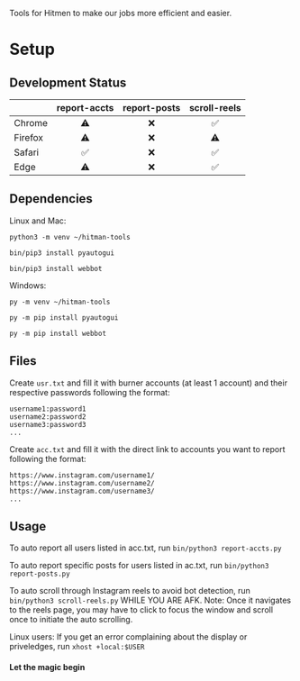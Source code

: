 Tools for Hitmen to make our jobs more efficient and easier.

# Setup
## Development Status
|          |report-accts|report-posts|scroll-reels|
| -------- |   :-----:  |  :------:  |   :-----:  |
| Chrome   |      ⚠️     |      ❌    |     ✅     |
| Firefox  |      ⚠️     |      ❌    |     ⚠️      |
| Safari   |     ✅     |      ❌    |     ✅     |
| Edge     |      ⚠️     |      ❌    |     ✅     |

## Dependencies
Linux and Mac:
```
python3 -m venv ~/hitman-tools

bin/pip3 install pyautogui

bin/pip3 install webbot
```

Windows: 
```
py -m venv ~/hitman-tools

py -m pip install pyautogui

py -m pip install webbot
```

## Files
Create `usr.txt` and fill it with burner accounts (at least 1 account) and their respective passwords following the format:
```
username1:password1
username2:password2
username3:password3
...
```

Create `acc.txt` and fill it with the direct link to accounts you want to report following the format:
```
https://www.instagram.com/username1/
https://www.instagram.com/username2/
https://www.instagram.com/username3/
...
```

## Usage
To auto report all users listed in acc.txt, run `bin/python3 report-accts.py`

To auto report specific posts for users listed in ac.txt, run `bin/python3 report-posts.py`

To auto scroll through Instagram reels to avoid bot detection, run `bin/python3 scroll-reels.py` WHILE YOU ARE AFK.
Note: Once it navigates to the reels page, you may have to click to focus the window and scroll once to initiate the auto scrolling.

Linux users: If you get an error complaining about the display or priveledges, run `xhost +local:$USER`

#### Let the magic begin

